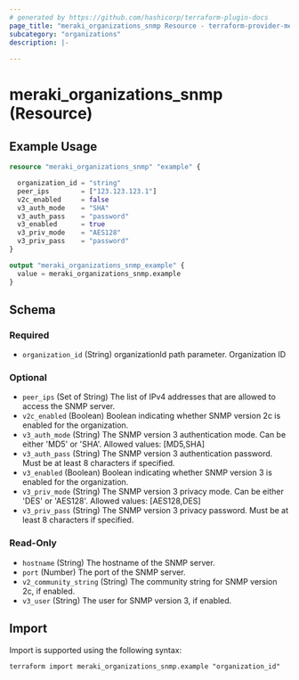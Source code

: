 ```yaml
---
# generated by https://github.com/hashicorp/terraform-plugin-docs
page_title: "meraki_organizations_snmp Resource - terraform-provider-meraki"
subcategory: "organizations"
description: |-
  
---
```


# meraki_organizations_snmp (Resource)



## Example Usage

```terraform
resource "meraki_organizations_snmp" "example" {

  organization_id = "string"
  peer_ips        = ["123.123.123.1"]
  v2c_enabled     = false
  v3_auth_mode    = "SHA"
  v3_auth_pass    = "password"
  v3_enabled      = true
  v3_priv_mode    = "AES128"
  v3_priv_pass    = "password"
}

output "meraki_organizations_snmp_example" {
  value = meraki_organizations_snmp.example
}
```

<!-- schema generated by tfplugindocs -->
## Schema

### Required

- `organization_id` (String) organizationId path parameter. Organization ID

### Optional

- `peer_ips` (Set of String) The list of IPv4 addresses that are allowed to access the SNMP server.
- `v2c_enabled` (Boolean) Boolean indicating whether SNMP version 2c is enabled for the organization.
- `v3_auth_mode` (String) The SNMP version 3 authentication mode. Can be either 'MD5' or 'SHA'.
                                  Allowed values: [MD5,SHA]
- `v3_auth_pass` (String) The SNMP version 3 authentication password. Must be at least 8 characters if specified.
- `v3_enabled` (Boolean) Boolean indicating whether SNMP version 3 is enabled for the organization.
- `v3_priv_mode` (String) The SNMP version 3 privacy mode. Can be either 'DES' or 'AES128'.
                                  Allowed values: [AES128,DES]
- `v3_priv_pass` (String) The SNMP version 3 privacy password. Must be at least 8 characters if specified.

### Read-Only

- `hostname` (String) The hostname of the SNMP server.
- `port` (Number) The port of the SNMP server.
- `v2_community_string` (String) The community string for SNMP version 2c, if enabled.
- `v3_user` (String) The user for SNMP version 3, if enabled.

## Import

Import is supported using the following syntax:

```shell
terraform import meraki_organizations_snmp.example "organization_id"
```
